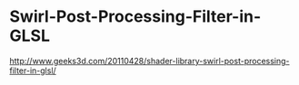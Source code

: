 # Swirl-Post-Processing-Filter-in-GLSL
http://www.geeks3d.com/20110428/shader-library-swirl-post-processing-filter-in-glsl/
